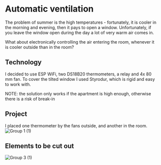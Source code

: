 # Automatic ventilation

The problem of summer is the high temperatures - fortunately, it is cooler in the morning and evening, then it pays to open a window. Unfortunately, if you leave the window open during the day a lot of very warm air comes in. 

What about electronically controlling the air entering the room, whenever it is cooler outside than in the room?

## Technology
I decided to use ESP WiFi, two DS18B20 thermometers, a relay and 4x 80 mm fan. To cover the tilted window I used Styrodur, which is rigid and easy to work with.

NOTE: the solution only works if the apartment is high enough, otherwise there is a risk of break-in

## Project
I placed one thermometer by the fans outside, and another in the room.
![Group 1 (1)](https://github.com/user-attachments/assets/af793e26-3bde-405c-88f5-94d4c56812e5)

## Elements to be cut out
![Group 3 (1)](https://github.com/user-attachments/assets/b6c6adbb-48c9-48a6-a584-8ebe06436304)

